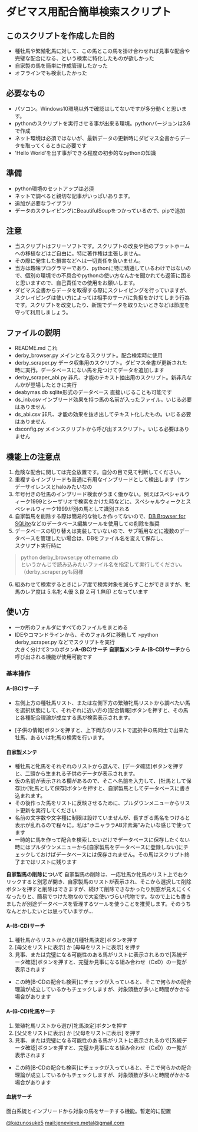 # ダビマス用配合簡単検索スクリプト  


## このスクリプトを作成した目的  
* 種牡馬や繁殖牝馬に対して、この馬とこの馬を掛け合わせれば見事な配合や完璧な配合になる、という検索に特化したものが欲しかった
* 自家製の馬を簡単に作成管理したかった
* オフラインでも検索したかった


## 必要なもの  
* パソコン。Windows10環境以外で確認はしてないですが多分動くと思います。
* pythonのスクリプトを実行させる事が出来る環境。pythonバージョンは3.6で作成
* ネット環境は必須ではないが、最新データの更新時にダビマス全書からデータを取ってくるときに必要です
* 'Hello World'を出す事ができる程度の初歩的なpythonの知識


## 準備  
* python環境のセットアップは必須
* ネットで調べると親切な記事がいっぱいあります。
* 追加が必要なライブラリ
* データのスクレイピングにBeautifulSoupをつかっているので、pipで追加


## 注意  
* 当スクリプトはフリーソフトです。スクリプトの改良や他のプラットホームへの移植などはご自由に。特に著作権は主張しません。
* その際に発生した損害などへは一切責任を負いません。
* 当方は趣味プログラマーであり、pythonに特に精通しているわけではないので、個別の環境での不具合やpythonの使い方なんかを聞かれても返答に困ると思いますので、自己責任での使用をお願いします。
* ダビマス全書からデータを取得する際にスクレイピングを行っていますが、スクレイピングは使い方によっては相手のサーバに負担をかけてしまう行為です。スクリプトを改変したり、新規でデータを取りたいときなどは節度を守って利用しましょう。


## ファイルの説明  
* README.md これ
* derby_browser.py メインとなるスクリプト。配合検索時に使用
* derby_scraper.py データ収集用のスクリプト。ダビマス全書が更新された時に実行。データベースにない馬を見つけてデータを追加します
* derby_scraper_abi.py 非凡、才能のテキスト抽出用のスクリプト。新非凡なんかが登場したときに実行
* deabymas.db sqlite形式のデータベース 直接いじることも可能です
* ds_inb.csv インブリード効果を持つ馬の名前が入ったファイル。いじる必要はありません
* ds_abi.csv 非凡、才能の効果を抜き出してテキスト化したもの。いじる必要はありません
* dsconfig.py メインスクリプトから呼び出すスクリプト。いじる必要はありません


## 機能上の注意点  
1. 危険な配合に関しては完全放置です。自分の目で見て判断してください。
2. 重複するインブリードも普通に有用なインブリードとして検出します（サンデーサイレンスとhaloみたいなの
3. 年号付きの牡馬のインブリード検索がうまく働かない。例えばスペシャルウィーク1999とシーザリオで検索をかけた時などに、スペシャルウィークとスペシャルウィーク1999が別の馬として識別される
4. 自家製馬を削除する際は簡易的な物しか作ってないので、[DB Browser for SQLite](https://www.dbonline.jp/sqlite-db-browser/)などのデータベース編集ツールを使用しての削除を推奨
5. データベースの切り替えは実装していないので、サブ垢用などに複数のデータベースを管理したい場合は、DBをファイル名を変えて保存し、  
スクリプト実行時に
>python derby_browser.py othername.db  
  というかんじで読み込みたいファイル名を指定して実行してください。（derby_scraper.pyも同様
6. 組あわせて検索するときにレア度で検索対象を減らすことができますが、牝馬のレア度は
    5.名牝
    4.優
    3.良
    2.可
    1.無印
    となっています


## 使い方  
* 一か所のフォルダにすべてのファイルをまとめる
* IDEやコマンドラインから、そのフォルダに移動して  >python derby_scraper.py  などでスクリプトを実行  
大きく分けて3つのボタン**A-(BC)サーチ** **自家製メンテ** **A-(B-CD)サーチ**から呼び出される機能が使用可能です

### 基本操作

#### A-(BC)サーチ
* 左側上方の種牡馬リスト、または左側下方の繁殖牝馬リストから調べたい馬を選択状態にして、それぞれに近い方の[配合情報]ボタンを押すと、その馬と各種配合理論が成立する馬が検索表示されます。

* [子供の情報]ボタンを押すと、上下両方のリストで選択中の馬同士で出来た牡馬、あるいは牝馬の検索を行います。

#### 自家製メンテ
* 種牡馬と牝馬をそれぞれのリストから選んで、[データ確認]ボタンを押すと、二頭から生まれる子供のデータが表示されます。
* 仮の名前が表示される欄があるので、そこへ名前を入力して、[牡馬として保存]か[牝馬として保存]ボタンを押すと、自家製馬としてデータベースに書き込まれます。
* その後作った馬をリストに反映させるために、プルダウンメニューからリスト更新を実行してください  
* 名前の文字数や文字種に制限は設けていませんが、長すぎる馬名をつけると表示が乱れるので程々に。私は"ホニャララAB非素海"みたいな感じで使ってます
* 一時的に馬を作って配合を検索したいだけでデータベースに保存したくない時にはプルダウンメニューから[自家製馬をデータベースに登録しない]にチェックしておけばデータベースには保存されません。その馬はスクリプト終了まではリストに残ります


**自家製馬の削除について**
自家製馬の削除は、一応牡馬か牝馬のリスト上で右クリックすると別窓が開き、自家製馬のリストが表示され、そこから選択して削除ボタンを押すと削除はできますが、続けて削除できなかったり別窓が見えにくくなったりと、簡易でつけた物なので大変使いづらい代物です。なので上にも書きましたが別途データベースを管理するツールを使うことを推奨します。そのうちなんとかしたいとは思っていますが...

#### A-(B-CD)サーチ
1. 種牡馬からリストから選び[種牡馬決定]ボタンを押す
2. [母父をリストに表示] か [母母をリストに表示] を押す
3. 見事、または完璧になる可能性のある馬がリストに表示されるので[系統データ確認]ボタンを押すと、完璧か見事になる組み合わせ（CxD）の一覧が表示されます
* この時[B-CDの配合も検索]にチェックが入っていると、そこで何らかの配合理論が成立しているかもチェックしますが、対象頭数が多いと時間がかかる場合があります

#### A-(B-CD)牝馬サーチ
1. 繁殖牝馬リストから選び[牝馬決定]ボタンを押す
2. [父父をリストに表示] か [父母をリストに表示] を押す
3. 見事、または完璧になる可能性のある馬がリストに表示されるので[系統データ確認]ボタンを押すと、完璧か見事になる組み合わせ（CxD）の一覧が表示されます
* この時[B-CDの配合も検索]にチェックが入っていると、そこで何らかの配合理論が成立しているかもチェックしますが、対象頭数が多いと時間がかかる場合があります

#### 血統サーチ
面白系統とインブリードから対象の馬をサーチする機能。暫定的に配置



[@kazunosuke5](https://twitter.com/kazunosuke5/)
[mail:jenevieve.metal@gmail.com](mailto:mail:jenevieve.metal@gmail.com)

